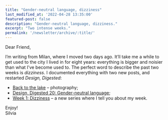 ```yaml
---
title: "Gender-neutral language, dizziness"
last_modified_at: '2022-04-28 13:35:00'
featured-post: false
description: "Gender-neutral language, dizziness."
excerpt: "Two intense weeks."
permalink: '/newsletter/archive/:title/'
---
```

Dear Friend,

I’m writing from Milan, where I moved two days ago. It’ll take me a while to get used to the city I lived in for eight years: everything is bigger and noisier than what I’ve become used to. The perfect word to describe the past two weeks is *dizziness*. I documented everything with two new posts, and restarted *Design, Digested*:

<ul class="smd-ul">
  <li><a href="https://silviamaggidesign.com/photography/back-to-the-lake/">Back to the lake</a> – photography;</li>
  <li><a href="https://silviamaggidesign.com/design-digested/design-digested-20/">Design, Digested 20: Gender-neutral language</a>;</li>
  <li><a href="https://silviamaggidesign.com/weeknotes/weeknotes-1-dizziness/">Week 1: Dizziness</a> – a new series where I tell you about my week.</li>
</ul>

Enjoy!  
Silvia